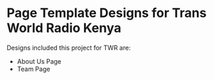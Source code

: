 # Page Template Designs for Trans World Radio Kenya

Designs included this project for TWR are:

- About Us Page
- Team Page
